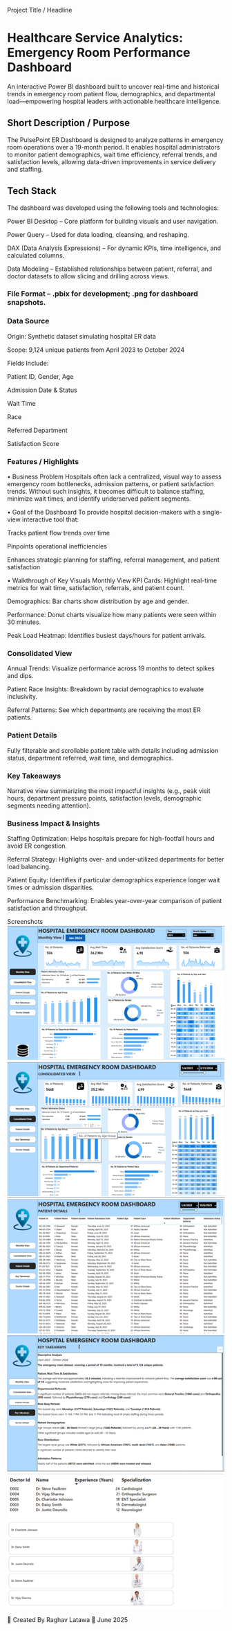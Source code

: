  Project Title / Headline

 
# Healthcare Service Analytics: Emergency Room Performance Dashboard
An interactive Power BI dashboard built to uncover real-time and historical trends in emergency room patient flow, demographics, and departmental load—empowering hospital leaders with actionable healthcare intelligence.

 ## Short Description / Purpose
The PulsePoint ER Dashboard is designed to analyze patterns in emergency room operations over a 19-month period. It enables hospital administrators to monitor patient demographics, wait time efficiency, referral trends, and satisfaction levels, allowing data-driven improvements in service delivery and staffing.

 ## Tech Stack
The dashboard was developed using the following tools and technologies:

 Power BI Desktop – Core platform for building visuals and user navigation.

 Power Query – Used for data loading, cleansing, and reshaping.

 DAX (Data Analysis Expressions) – For dynamic KPIs, time intelligence, and calculated columns.

 Data Modeling – Established relationships between patient, referral, and doctor datasets to allow slicing and drilling across views.

### File Format – .pbix for development; .png for dashboard snapshots.

### Data Source
Origin: Synthetic dataset simulating hospital ER data

Scope: 9,124 unique patients from April 2023 to October 2024

Fields Include:

Patient ID, Gender, Age

Admission Date & Status

Wait Time

Race

Referred Department

Satisfaction Score

### Features / Highlights
• Business Problem
Hospitals often lack a centralized, visual way to assess emergency room bottlenecks, admission patterns, or patient satisfaction trends. Without such insights, it becomes difficult to balance staffing, minimize wait times, and identify underserved patient segments.

• Goal of the Dashboard
To provide hospital decision-makers with a single-view interactive tool that:

Tracks patient flow trends over time

Pinpoints operational inefficiencies

Enhances strategic planning for staffing, referral management, and patient satisfaction

• Walkthrough of Key Visuals
 Monthly View
KPI Cards: Highlight real-time metrics for wait time, satisfaction, referrals, and patient count.

Demographics: Bar charts show distribution by age and gender.

Performance: Donut charts visualize how many patients were seen within 30 minutes.

Peak Load Heatmap: Identifies busiest days/hours for patient arrivals.

### Consolidated View
Annual Trends: Visualize performance across 19 months to detect spikes and dips.

Patient Race Insights: Breakdown by racial demographics to evaluate inclusivity.

Referral Patterns: See which departments are receiving the most ER patients.

 ### Patient Details
Fully filterable and scrollable patient table with details including admission status, department referred, wait time, and demographics.

 ### Key Takeaways
Narrative view summarizing the most impactful insights (e.g., peak visit hours, department pressure points, satisfaction levels, demographic segments needing attention).

### Business Impact & Insights
Staffing Optimization: Helps hospitals prepare for high-footfall hours and avoid ER congestion.

Referral Strategy: Highlights over- and under-utilized departments for better load balancing.

Patient Equity: Identifies if particular demographics experience longer wait times or admission disparities.

Performance Benchmarking: Enables year-over-year comparison of patient satisfaction and throughput.

Screenshots
![Monthly Dashboard View](https://raw.githubusercontent.com/Raghav-Latawa/Medical_Dashboard/main/Medical_SS_1.png)
![Consolidated View](https://raw.githubusercontent.com/Raghav-Latawa/Medical_Dashboard/main/Medical_SS_2.png)
![Patient Details View](https://raw.githubusercontent.com/Raghav-Latawa/Medical_Dashboard/main/Medical_SS_3.png)
![Key Takeaways](https://raw.githubusercontent.com/Raghav-Latawa/Medical_Dashboard/main/Medical_SS_4.png)
![Additional Insight View](https://raw.githubusercontent.com/Raghav-Latawa/Medical_Dashboard/main/Medical_SS_5.png)







👤 Created By
Raghav Latawa
📅 June 2025

